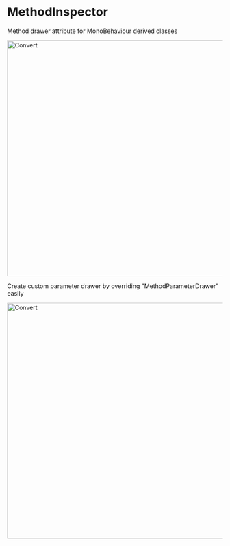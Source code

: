 # MethodInspector
Method drawer attribute for MonoBehaviour derived classes

<p align="left">
  <img src="http://i68.tinypic.com/2hdms5d.png" width="550" title="Convert">
</p>

Create custom parameter drawer by overriding "MethodParameterDrawer" easily

<p align="left">
  <img src="http://i67.tinypic.com/35jgtpi.png" width="550" title="Convert">
</p>
